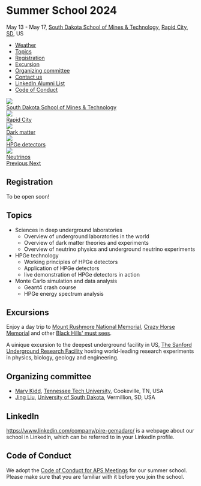 # Summer School 2024

<div class="row">

<div class="col-md-6">
May 13 - May 17, <a href="https://www.sdsmt.edu">South Dakota School of Mines & Technology</a>,
<a href="https://www.visitrapidcity.com/">Rapid City</a>,
<a href="https://www.sd.gov">SD</a>, US
<ul>
<li><a href="https://www.accuweather.com/en/us/rapid-city/57701/weather-forecast/330685">Weather</a></li>
<li><a href="#topics">Topics</a></li>
<li><a href="#registration">Registration</a></li>
<li><a href="#excursion">Excursion</a></li>
<li><a href="#organizing-committee">Organizing committee</a></li>
<li><a href="mailto:jing.liu@usd.edu">Contact us</a></li>
<li><a href="#linkedin">LinkedIn Alumni List</a></li>
<li><a href="#code-of-conduct">Code of Conduct</a></li>
</ul>
</div>

<div id="science-carousel" class="carousel slide col-md-6" data-ride="carousel">

<div class="carousel-inner" role="listbox">
<div class="item active">
<img src="https://www.sdsmt.edu/uploadedImages/Content/Home/_Sections/Top-STEM-University-in-the-Nation-Return-on-Investment.jpg">
<div class="carousel-caption">
<a class="btn btn-lg btn-primary" href="#underground-laboratories" role="button">South Dakota School of Mines & Technology</a>
</div>
</div>

<div class="item">
<img src="https://media-cdn.tripadvisor.com/media/attractions-splice-spp-720x480/0d/0c/23/11.jpg">
<div class="carousel-caption">
<a class="btn btn-lg btn-primary" href="#lodging" role="button">Rapid City</a>
</div>
</div>

<div class="item">
<img src="https://upload.wikimedia.org/wikipedia/commons/thumb/3/31/COSMOS_3D_dark_matter_map.png/1024px-COSMOS_3D_dark_matter_map.png">
<div class="carousel-caption">
<a class="btn btn-lg btn-primary" href="#dark-matter" role="button">Dark matter</a>
</div>
</div>

<div class="item">
<img src="https://media.springernature.com/lw685/springer-static/image/art%3A10.1140%2Fepjc%2Fs10052-020-8235-9/MediaObjects/10052_2020_8235_Fig7_HTML.jpg">
<div class="carousel-caption">
<a class="btn btn-lg btn-primary" href="#germanium-detector-technologies" role="button">HPGe detectors</a>
</div>
</div>

<div class="item">
<img src="https://www.symmetrymagazine.org/sites/default/files/styles/2015_hero/public/images/standard/FINAL_neutrinos_header_sized.jpg?itok=ZDqZNm5W">
<div class="carousel-caption">
<a class="btn btn-lg btn-primary" href="#neutrino-physics" role="button">Neutrinos</a>
</div>
</div>
</div><!--carousel-inner-->

<a class="left carousel-control" href="#science-carousel" role="button" data-slide="prev">
<span class="glyphicon glyphicon-chevron-left" aria-hidden="true"></span>
<span class="sr-only">Previous</span>
</a>

<a class="right carousel-control" href="#science-carousel" role="button" data-slide="next">
<span class="glyphicon glyphicon-chevron-right" aria-hidden="true"></span>
<span class="sr-only">Next</span>
</a>

</div><!-- carousel slide -->

</div><!-- row -->

## Registration
To be open soon!

## Topics
- Sciences in deep underground laboratories
  - Overview of underground laboratories in the world
  - Overview of dark matter theories and experiments
  - Overview of neutrino physics and underground neutrino experiments
- HPGe technology
  - Working principles of HPGe detectors
  - Application of HPGe detectors
  - live demonstration of HPGe detectors in action
- Monte Carlo simulation and data analysis
  - Geant4 crash course
  - HPGe energy spectrum analysis
 
## Excursions
Enjoy a day trip to [Mount Rushmore National Memorial](https://www.nps.gov/moru/index.htm), [Crazy Horse Memorial](https://crazyhorsememorial.org/) and other [Black Hills' must sees](https://www.blackhillsbadlands.com/).

A uinique excursion to the deepest underground facility in US, [The Sanford Underground Research Facility](https://sanfordlab.org/) hosting world-leading research experiments in physics, biology, geology and engineering.

## Organizing committee

- [Mary Kidd][Mary], [Tennessee Tech University][TT], Cookeville, TN, USA
- [Jing Liu][Jing], [University of South Dakota][USD], Vermillion, SD, USA

## LinkedIn

<https://www.linkedin.com/company/pire-gemadarc/> is a webpage about our school in LinkedIn, which can be referred to in your LinkedIn profile.

## Code of Conduct

We adopt the [Code of Conduct for APS Meetings](http://www.china-embassy.org/eng/zmzlljs/t84229.htm) for our summer school. Please make sure that you are familiar with it before you join the school.

[Tsinghua]: http://www.tsinghua.edu.cn/publish/newthuen/
[USD]: http://www.usd.edu
[MPI]: https://www.mpp.mpg.de/en/
[Iris]:https://www.mpp.mpg.de/en/research/new-technologies/gedet-development-of-germanium-detectors/
[Deng]: http://www.engineeringphysics.tsinghua.edu.cn/publish/epen/1733/2010/20101211163730097209304/20101211163730097209304_.html
[Jing]: http://www.usd.edu/faculty-and-staff/Jing-Liu
[Dongming]: http://www.usd.edu/faculty-and-staff/Dongming-Mei
[Wenqin]: http://www.usd.edu/faculty-and-staff/Wenqin-Xu
[Joel]: http://www.usd.edu/faculty-and-staff/Joel-Sander
[Guojian]: http://www.usd.edu/faculty-and-staff/Guojian-Wang
[Bela]: https://www.mpp.mpg.de/en/research/astroparticle-physics-and-cosmology/gerda-detector-neutrino-physics/
[John]: https://users.physics.unc.edu/~jfw/
[UNC]: http://www.unc.edu/
[Rusty]: https://engineering.tamu.edu/electrical/people/rharris
[TAMU]: http://www.tamu.edu/
[TT]: https://www.tntech.edu/index.php
[Mary]: https://www.tntech.edu/directory/cas/physics/mary-kidd.php
[CJPL]: https://en.wikipedia.org/wiki/China_Jinping_Underground_Laboratory
